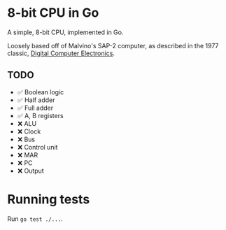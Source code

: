 # 8-bit CPU in Go

A simple, 8-bit CPU, implemented in Go.  

Loosely based off of Malvino's SAP-2 computer, as described in the 1977 classic, [Digital Computer Electronics](https://www.amazon.com/Digital-computer-electronics-Albert-Malvino/dp/0070398615).  

## TODO

- ✅ Boolean logic 
- ✅ Half adder
- ✅ Full adder
- ✅ A, B registers
- ❌ ALU
- ❌ Clock
- ❌ Bus
- ❌ Control unit
- ❌ MAR
- ❌ PC
- ❌ Output

# Running tests

Run `go test ./...`.